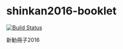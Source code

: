 # shinkan2016-booklet
[![Build Status](https://travis-ci.org/kmc-jp/shinkan2016-booklet.svg?branch=master)](https://travis-ci.org/kmc-jp/shinkan2016-booklet)

新勧冊子2016
